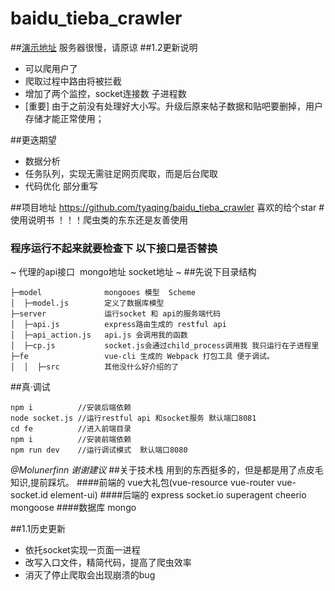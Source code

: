 # baidu_tieba_crawler
##[演示地址](http://www.femirror.com/index)
服务器很慢，请原谅
##1.2更新说明
* 可以爬用户了
* 爬取过程中路由将被拦截
* 增加了两个监控，socket连接数 子进程数
* [重要] 由于之前没有处理好大小写。升级后原来帖子数据和贴吧要删掉，用户存储才能正常使用； 

##更迭期望
* 数据分析 
* 任务队列，实现无需驻足网页爬取，而是后台爬取
* 代码优化 部分重写

##项目地址
https://github.com/tyaqing/baidu_tieba_crawler
喜欢的给个star
#使用说明书
！！！爬虫类的东东还是友善使用
### 程序运行不起来就要检查下 以下接口是否替换
~ 代理的api接口  mongo地址 socket地址 ~
##先说下目录结构
```
├─model              mongooes 模型  Scheme
│  ├─model.js        定义了数据库模型 
├─server             运行socket 和 api的服务端代码
│  ├─api.js          express路由生成的 restful api
│  ├─api_action.js   api.js 会调用我的函数 
│  ├─cp.js           socket.js会通过child_process调用我 我只运行在子进程里
├─fe                 vue-cli 生成的 Webpack 打包工具 便于调试。
│  │  ├─src          其他没什么好介绍的了
```
##真·调试
```
npm i          //安装后端依赖
node socket.js //运行restful api 和socket服务 默认端口8081
cd fe          //进入前端目录
npm i          //安装前端依赖
npm run dev    //运行调试模式  默认端口8080
```
*@Molunerfinn 谢谢建议*
##关于技术栈
用到的东西挺多的，但是都是用了点皮毛知识,提前踩坑。
####前端的
vue大礼包(vue-resource vue-router vue-socket.id element-ui)
####后端的
express socket.io superagent cheerio mongoose
####数据库
mongo

##1.1历史更新
* 依托socket实现一页面一进程
* 改写入口文件，精简代码，提高了爬虫效率
* 消灭了停止爬取会出现崩溃的bug
